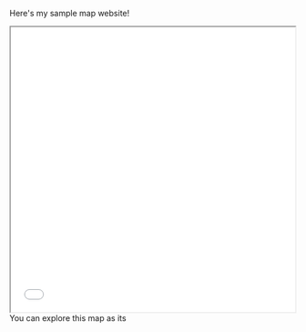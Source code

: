Here's my sample map website!

<iframe src="index.html" height="500" width="500"></iframe>
You can explore this map as its